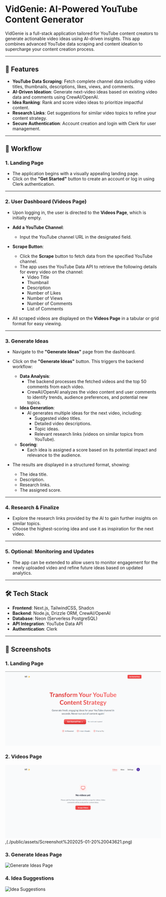 # VidGenie: AI-Powered YouTube Content Generator  

VidGenie is a full-stack application tailored for YouTube content creators to generate actionable video ideas using AI-driven insights. This app combines advanced YouTube data scraping and content ideation to supercharge your content creation process.  

---

## 🚀 Features  

- **YouTube Data Scraping**: Fetch complete channel data including video titles, thumbnails, descriptions, likes, views, and comments.  
- **AI-Driven Ideation**: Generate next-video ideas based on existing video data and comments using CrewAI/OpenAI.  
- **Idea Ranking**: Rank and score video ideas to prioritize impactful content.  
- **Research Links**: Get suggestions for similar video topics to refine your content strategy.  
- **Secure Authentication**: Account creation and login with Clerk for user management.  

---

## 📖 Workflow  

### 1. **Landing Page**  
   - The application begins with a visually appealing landing page.  
   - Click on the **"Get Started"** button to create an account or log in using Clerk authentication.  

---

### 2. **User Dashboard (Videos Page)**  
   - Upon logging in, the user is directed to the **Videos Page**, which is initially empty.  
   - **Add a YouTube Channel**:  
     - Input the YouTube channel URL in the designated field.  
   - **Scrape Button**:  
     - Click the **Scrape** button to fetch data from the specified YouTube channel.  
     - The app uses the YouTube Data API to retrieve the following details for every video on the channel:  
       - Video Title  
       - Thumbnail  
       - Description  
       - Number of Likes  
       - Number of Views  
       - Number of Comments  
       - List of Comments  

   - All scraped videos are displayed on the **Videos Page** in a tabular or grid format for easy viewing.  

---

### 3. **Generate Ideas**  
   - Navigate to the **"Generate Ideas"** page from the dashboard.  
   - Click on the **"Generate Ideas"** button. This triggers the backend workflow:  
     - **Data Analysis**:  
       - The backend processes the fetched videos and the top 50 comments from each video.  
       - CrewAI/OpenAI analyzes the video content and user comments to identify trends, audience preferences, and potential new topics.  
     - **Idea Generation**:  
       - AI generates multiple ideas for the next video, including:  
         - Suggested video titles.  
         - Detailed video descriptions.  
         - Topic ideas.  
         - Relevant research links (videos on similar topics from YouTube).  
     - **Scoring**:  
       - Each idea is assigned a score based on its potential impact and relevance to the audience.  

   - The results are displayed in a structured format, showing:  
     - The idea title.  
     - Description.  
     - Research links.  
     - The assigned score.  

---

### 4. **Research & Finalize**  
   - Explore the research links provided by the AI to gain further insights on similar topics.  
   - Choose the highest-scoring idea and use it as inspiration for the next video.  

---

### 5. **Optional: Monitoring and Updates**  
   - The app can be extended to allow users to monitor engagement for the newly uploaded video and refine future ideas based on updated analytics.  

---

## 🛠️ Tech Stack  

- **Frontend**: Next.js, TailwindCSS, Shadcn  
- **Backend**: Node.js, Drizzle ORM, CrewAI/OpenAI  
- **Database**: Neon (Serverless PostgreSQL)  
- **API Integration**: YouTube Data API  
- **Authentication**: Clerk  

---


## 📸 Screenshots

### 1. Landing Page
![Landing Page](./public/assets/Screenshot%202025-01-20%20043548.png)

### 2. Videos Page
![Videos Page](./public/assets/Screenshot%202025-01-20%20043621.png),(./public/assets/Screenshot%202025-01-20%20043621.png)

### 3. Generate Ideas Page
![Generate Ideas Page](https://via.placeholder.com/800x400)

### 4. Idea Suggestions
![Idea Suggestions](https://via.placeholder.com/800x400)


